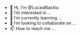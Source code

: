 - 👋 Hi, I’m @LucasBlacklu
- 👀 I’m interested in ...
- 🌱 I’m currently learning ...
- 💞️ I’m looking to collaborate on ...
- 📫 How to reach me ...

<!---
LucasBlacklu/LucasBlacklu is a ✨ special ✨ repository because its `README.md` (this file) appears on your GitHub profile.
You can click the Preview link to take a look at your changes.
--->
